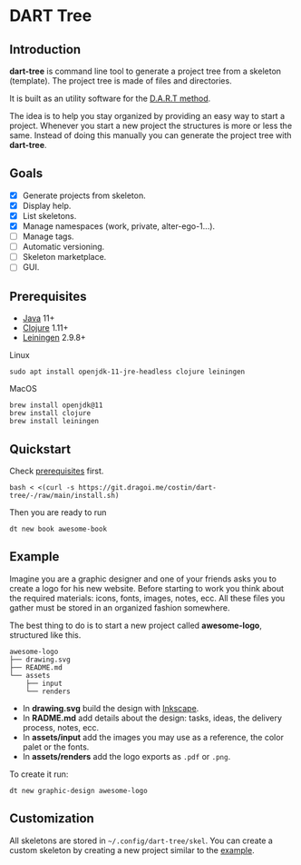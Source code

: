 [dart-method]: https://blog.dragoi.me/
[inkscape]: https://inkscape.org
[java]: https://www.java.com
[clojure]: https://clojure.org
[leiningen]: https://leiningen.org
[releases]: https://git.dragoi.me/costin/dart-tree/-/releases

# DART Tree

## Introduction

**dart-tree** is command line tool to generate a project tree from a skeleton (template). The project tree is made of files and directories.

It is built as an utility software for the [D.A.R.T method][dart-method].

The idea is to help you stay organized by providing an easy way to start a project. Whenever you start a new project the structures is more or less the same. Instead of doing this manually you can generate the project tree with **dart-tree**.

## Goals

- [x] Generate projects from skeleton.
- [x] Display help.
- [x] List skeletons.
- [x] Manage namespaces (work, private, alter-ego-1...).
- [ ] Manage tags.
- [ ] Automatic versioning.
- [ ] Skeleton marketplace.
- [ ] GUI.

## Prerequisites

- [Java][java] 11+
- [Clojure][clojure] 1.11+
- [Leiningen][leiningen] 2.9.8+

Linux

```shell
sudo apt install openjdk-11-jre-headless clojure leiningen
```

MacOS

```shell
brew install openjdk@11
brew install clojure
brew install leiningen
```

## Quickstart

Check [prerequisites](#Prerequisites) first.

``` shell
bash < <(curl -s https://git.dragoi.me/costin/dart-tree/-/raw/main/install.sh)
```

Then you are ready to run

```shell
dt new book awesome-book
```

## Example

Imagine you are a graphic designer and one of your friends asks you to create a logo for his new website. Before starting to work you think about the required materials: icons, fonts, images, notes, ecc. All these files you gather must be stored in an organized fashion somewhere.

The best thing to do is to start a new project called **awesome-logo**, structured like this.

``` text
awesome-logo
├── drawing.svg
├── README.md
└── assets
    ├── input
    └── renders
```

- In **drawing.svg** build the design with [Inkscape][inkscape].
- In **RADME.md** add details about the design: tasks, ideas, the delivery process, notes, ecc.
- In **assets/input** add the images you may use as a reference, the color palet or the fonts.
- In **assets/renders** add the logo exports as `.pdf` or `.png`.

To create it run:

```shell
dt new graphic-design awesome-logo
```

## Customization

All skeletons are stored in `~/.config/dart-tree/skel`. You can create a custom skeleton by creating a new project similar to the [example](#example).
